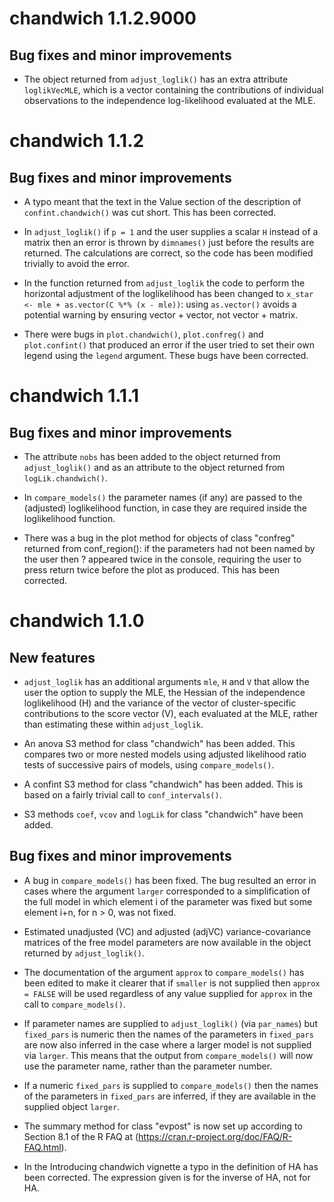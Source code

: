 # chandwich 1.1.2.9000


## Bug fixes and minor improvements

* The object returned from `adjust_loglik()` has an extra attribute `loglikVecMLE`, which is a vector containing the contributions of individual observations to the independence log-likelihood evaluated at the MLE.

# chandwich 1.1.2

## Bug fixes and minor improvements

* A typo meant that the text in the Value section of the description of `confint.chandwich()` was cut short.  This has been corrected.

* In `adjust_loglik()` if `p = 1` and the user supplies a scalar `H` instead of a matrix then an error is thrown by `dimnames()` just before the results are returned.  The calculations are correct, so the code has been modified trivially to avoid the error.

* In the function returned from `adjust_loglik` the code to perform the horizontal adjustment of the loglikelihood has been changed to `x_star <- mle + as.vector(C %*% (x - mle))`: using `as.vector()` avoids a potential warning by ensuring vector + vector, not vector + matrix.

* There were bugs in `plot.chandwich()`, `plot.confreg()` and `plot.confint()` that produced an error if the user tried to set their own legend using the `legend` argument.  These bugs have been corrected.

# chandwich 1.1.1

## Bug fixes and minor improvements

* The attribute `nobs` has been added to the object returned from `adjust_loglik()` and as an attribute to the object returned from `logLik.chandwich()`. 

* In `compare_models()` the parameter names (if any) are passed to the (adjusted) loglikelihood function, in case they are required inside the loglikelihood function.

* There was a bug in the plot method for objects of class "confreg" returned from conf_region(): if the parameters had not been named by the user then ? appeared twice in the console, requiring the user to press return twice before the plot as produced.  This has been corrected. 

# chandwich 1.1.0

## New features

* `adjust_loglik` has an additional arguments `mle`, `H` and  `V` that allow the user the option to supply the MLE, the Hessian of the independence loglikelihood (H) and the variance of the vector of cluster-specific contributions to the score vector (V), each evaluated at the MLE, rather than estimating these within `adjust_loglik`.

* An anova S3 method for class "chandwich" has been added.  This compares two or more nested models using adjusted likelihood ratio tests of successive pairs of models, using `compare_models()`.

* A confint S3 method for class "chandwich" has been added.  This is based on a fairly trivial call to `conf_intervals()`.

* S3 methods `coef`, `vcov` and `logLik` for class "chandwich" have been added.

## Bug fixes and minor improvements

* A bug in `compare_models()` has been fixed.  The bug resulted an error in cases where the argument `larger` corresponded to a simplification of the full model in which element i of the parameter was fixed but some element i+n, for n > 0, was not fixed.

* Estimated unadjusted (VC) and adjusted (adjVC) variance-covariance matrices of the free model parameters are now available in the object returned by `adjust_loglik()`.

* The documentation of the argument `approx` to `compare_models()` has been edited to make it clearer that if `smaller` is not supplied then `approx = FALSE` will be used regardless of any value supplied for `approx` in the call to `compare_models()`.

* If parameter names are supplied to `adjust_loglik()` (via `par_names`) but `fixed_pars` is numeric then the names of the parameters in `fixed_pars` are now also inferred in the case where a larger model is not supplied via `larger`.  This means that the output from `compare_models()` will now use the parameter name, rather than the parameter number.

* If a numeric `fixed_pars` is supplied to `compare_models()` then the names of the parameters in `fixed_pars` are inferred, if they are available in the supplied object `larger`.

* The summary method for class "evpost" is now set up according to Section 8.1 of the R FAQ at (https://cran.r-project.org/doc/FAQ/R-FAQ.html).

* In the Introducing chandwich vignette a typo in the definition of HA has been corrected.  The expression given is for the inverse of HA, not for HA.
